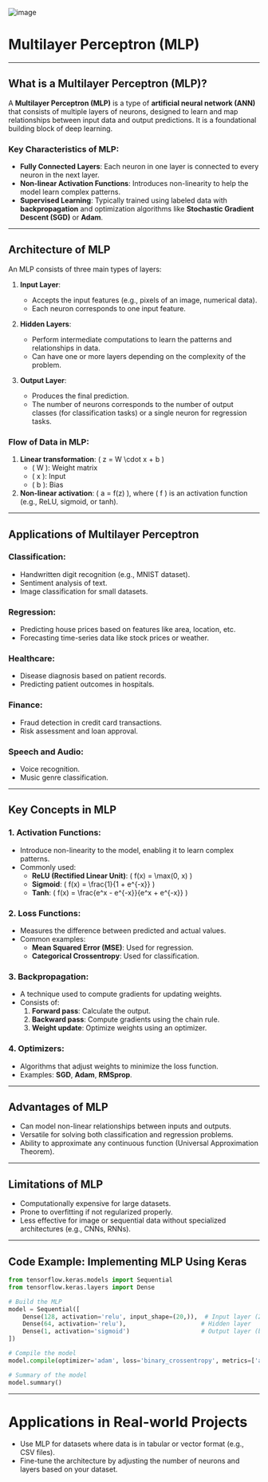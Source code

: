 ![image](https://github.com/user-attachments/assets/018c5462-5977-415f-8600-65f5560722fd)

# Multilayer Perceptron (MLP)

---

## **What is a Multilayer Perceptron (MLP)?**

A **Multilayer Perceptron (MLP)** is a type of **artificial neural network (ANN)** that consists of multiple layers of neurons, designed to learn and map relationships between input data and output predictions. It is a foundational building block of deep learning.

### **Key Characteristics of MLP**:
- **Fully Connected Layers**: Each neuron in one layer is connected to every neuron in the next layer.
- **Non-linear Activation Functions**: Introduces non-linearity to help the model learn complex patterns.
- **Supervised Learning**: Typically trained using labeled data with **backpropagation** and optimization algorithms like **Stochastic Gradient Descent (SGD)** or **Adam**.

---

## **Architecture of MLP**

An MLP consists of three main types of layers:

1. **Input Layer**:
   - Accepts the input features (e.g., pixels of an image, numerical data).
   - Each neuron corresponds to one input feature.

2. **Hidden Layers**:
   - Perform intermediate computations to learn the patterns and relationships in data.
   - Can have one or more layers depending on the complexity of the problem.

3. **Output Layer**:
   - Produces the final prediction.
   - The number of neurons corresponds to the number of output classes (for classification tasks) or a single neuron for regression tasks.

### **Flow of Data in MLP**:
1. **Linear transformation**: \( z = W \cdot x + b \)  
   - \( W \): Weight matrix  
   - \( x \): Input  
   - \( b \): Bias  
2. **Non-linear activation**: \( a = f(z) \), where \( f \) is an activation function (e.g., ReLU, sigmoid, or tanh).

---

## **Applications of Multilayer Perceptron**

### **Classification**:
- Handwritten digit recognition (e.g., MNIST dataset).
- Sentiment analysis of text.
- Image classification for small datasets.

### **Regression**:
- Predicting house prices based on features like area, location, etc.
- Forecasting time-series data like stock prices or weather.

### **Healthcare**:
- Disease diagnosis based on patient records.
- Predicting patient outcomes in hospitals.

### **Finance**:
- Fraud detection in credit card transactions.
- Risk assessment and loan approval.

### **Speech and Audio**:
- Voice recognition.
- Music genre classification.

---

## **Key Concepts in MLP**

### **1. Activation Functions**:
- Introduce non-linearity to the model, enabling it to learn complex patterns.
- Commonly used:
  - **ReLU (Rectified Linear Unit)**: \( f(x) = \max(0, x) \)
  - **Sigmoid**: \( f(x) = \frac{1}{1 + e^{-x}} \)
  - **Tanh**: \( f(x) = \frac{e^x - e^{-x}}{e^x + e^{-x}} \)

### **2. Loss Functions**:
- Measures the difference between predicted and actual values.
- Common examples:
  - **Mean Squared Error (MSE)**: Used for regression.
  - **Categorical Crossentropy**: Used for classification.

### **3. Backpropagation**:
- A technique used to compute gradients for updating weights.
- Consists of:
  1. **Forward pass**: Calculate the output.
  2. **Backward pass**: Compute gradients using the chain rule.
  3. **Weight update**: Optimize weights using an optimizer.

### **4. Optimizers**:
- Algorithms that adjust weights to minimize the loss function.
- Examples: **SGD**, **Adam**, **RMSprop**.

---

## **Advantages of MLP**
- Can model non-linear relationships between inputs and outputs.
- Versatile for solving both classification and regression problems.
- Ability to approximate any continuous function (Universal Approximation Theorem).

---

## **Limitations of MLP**
- Computationally expensive for large datasets.
- Prone to overfitting if not regularized properly.
- Less effective for image or sequential data without specialized architectures (e.g., CNNs, RNNs).

---

## **Code Example: Implementing MLP Using Keras**

```python
from tensorflow.keras.models import Sequential
from tensorflow.keras.layers import Dense

# Build the MLP
model = Sequential([
    Dense(128, activation='relu', input_shape=(20,)),  # Input layer (20 features)
    Dense(64, activation='relu'),                     # Hidden layer
    Dense(1, activation='sigmoid')                    # Output layer (binary classification)
])

# Compile the model
model.compile(optimizer='adam', loss='binary_crossentropy', metrics=['accuracy'])

# Summary of the model
model.summary()
```
---

# **Applications in Real-world Projects**
* Use MLP for datasets where data is in tabular or vector format (e.g., CSV files).
* Fine-tune the architecture by adjusting the number of neurons and layers based on your dataset.
